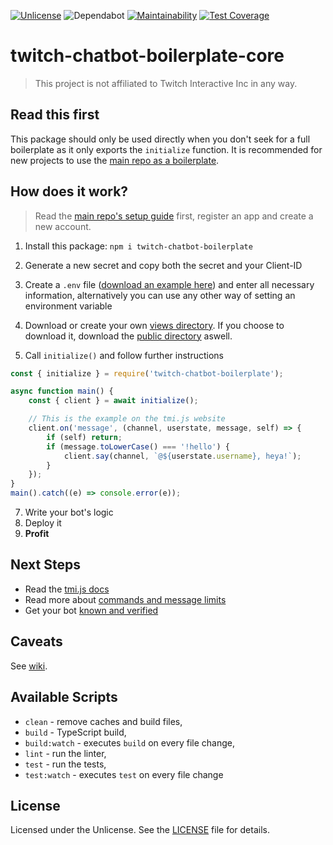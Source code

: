 [![Unlicense][license-badge]][license]
![Dependabot](https://flat.badgen.net/dependabot/FoseFx/twitch-chatbot-boilerplate-core?icon=dependabot)
[![Maintainability](https://api.codeclimate.com/v1/badges/8ee259e1ace1b4f7b5aa/maintainability)](https://codeclimate.com/github/FoseFx/twitch-chatbot-boilerplate-core/maintainability)
[![Test Coverage](https://api.codeclimate.com/v1/badges/8ee259e1ace1b4f7b5aa/test_coverage)](https://codeclimate.com/github/FoseFx/twitch-chatbot-boilerplate-core/test_coverage)

# twitch-chatbot-boilerplate-core

> This project is not affiliated to Twitch Interactive Inc in any way.

## Read this first

This package should only be used directly when you don't seek for a full boilerplate as it only exports the `initialize` function.
It is recommended for new projects to use the [main repo as a boilerplate][boilerplate].

## How does it work?

> Read the [main repo's setup guide][boilerplate] first, register an app and create a new account.

1. Install this package: `npm i twitch-chatbot-boilerplate`

2. Generate a new secret and copy both the secret and your Client-ID
3. Create a `.env` file ([download an example here][env-example]) and enter all necessary information, alternatively you can use any other way of setting an environment variable
4. Download or create your own [views directory][views-dl]. If you choose to download it, download the [public directory][public-dl] aswell.

5. Call `initialize()` and follow further instructions

```JavaScript
const { initialize } = require('twitch-chatbot-boilerplate');

async function main() {
    const { client } = await initialize();

    // This is the example on the tmi.js website
    client.on('message', (channel, userstate, message, self) => {
        if (self) return;
        if (message.toLowerCase() === '!hello') {
            client.say(channel, `@${userstate.username}, heya!`);
        }
    });
}
main().catch((e) => console.error(e));
```

7. Write your bot's logic
8. Deploy it
9. **Profit**

## Next Steps

- Read the [tmi.js docs][tmijsdocs]
- Read more about [commands and message limits][limits]
- Get your bot [known and verified][verifydocs]

## Caveats
See [wiki][caveats].

## Available Scripts

- `clean` - remove caches and build files,
- `build` - TypeScript build,
- `build:watch` - executes `build` on every file change,
- `lint` - run the linter,
- `test` - run the tests,
- `test:watch` - executes `test` on every file change

## License

Licensed under the Unlicense. See the [LICENSE](https://github.com/fosefx/twitch-chatbot-boilerplate-core/blob/master/LICENSE) file for details.

[boilerplate]: https://github.com/FoseFx/twitch-chatbot-boilerplate/
[views-dl]: https://downgit.github.io/#/home?url=https://github.com/FoseFx/twitch-chatbot-boilerplate/tree/master/views
[public-dl]: https://downgit.github.io/#/home?url=https://github.com/FoseFx/twitch-chatbot-boilerplate/tree/master/public
[env-example]: https://raw.githubusercontent.com/FoseFx/twitch-chatbot-boilerplate/master/.env.example
[license-badge]: https://img.shields.io/badge/license-Unlicense-blue.svg
[license]: https://github.com/fosefx/twitch-chatbot-boilerplate-core/blob/master/LICENSE
[tmijsdocs]: https://github.com/tmijs/docs/tree/gh-pages/_posts/v1.4.2
[limits]: https://dev.twitch.tv/docs/irc/guide#command--message-limits
[verifydocs]: https://dev.twitch.tv/docs/irc/guide#known-and-verified-bots
[caveats]: https://github.com/FoseFx/twitch-chatbot-boilerplate/wiki/Caveats
